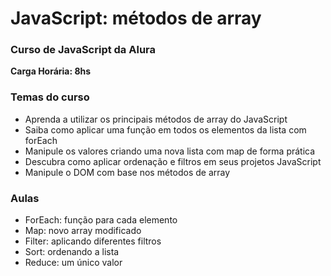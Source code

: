 # JavaScript: métodos de array

### Curso de JavaScript da Alura
**Carga Horária: 8hs**

### Temas do curso

* Aprenda a utilizar os principais métodos de array do JavaScript
* Saiba como aplicar uma função em todos os elementos da lista com forEach
* Manipule os valores criando uma nova lista com map de forma prática
* Descubra como aplicar ordenação e filtros em seus projetos JavaScript
* Manipule o DOM com base nos métodos de array

### Aulas

* ForEach: função para cada elemento
* Map: novo array modificado
* Filter: aplicando diferentes filtros
* Sort: ordenando a lista
* Reduce: um único valor
